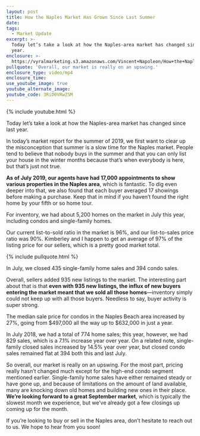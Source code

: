 ```yaml
---
layout: post
title: How the Naples Market Has Grown Since Last Summer
date:
tags:
  - Market Update
excerpt: >-
  Today let’s take a look at how the Naples-area market has changed since last
  year.
enclosure: >-
  https://vyralmarketing.s3.amazonaws.com/Vincent+Napoleon/How+the+Naples+Market+Has+Grown+Since+Last+Summer.mp4
pullquote: 'Overall, our market is really on an upswing.'
enclosure_type: video/mp4
enclosure_time:
use_youtube_image: true
youtube_alternate_image:
youtube_code: 3RiD0VRwZSM
---
```


{% include youtube.html %}

Today let’s take a look at how the Naples-area market has changed since last year.

In today’s market report for the summer of 2019, we first want to clear up the misconception that summer is a slow time for the Naples market. People tend to believe that nobody buys in the summer and that you can only list your house in the winter months because that’s when everybody is here, but that’s just not true.

**As of July 2019, our agents have had 17,000 appointments to show various properties in the Naples area**, which is fantastic. To dig even deeper into that, we also found that each buyer averaged 17 showings before making a purchase. Keep that in mind if you haven’t found the right home by your fifth or so home tour.

For inventory, we had about 5,200 homes on the market in July this year, including condos and single-family homes.

Our current list-to-sold ratio in the market is 96%, and our list-to-sales price ratio was 90%. Kimberley and I happen to get an average of 97% of the listing price for our sellers, which is a pretty good market total.

{% include pullquote.html %}

In July, we closed 435 single-family home sales and 394 condo sales.

Overall, sellers added 935 new listings to the market. The interesting part about that is that **even with 935 new listings, the influx of new buyers entering the market meant that we sold all those homes**—inventory simply could not keep up with all those buyers. Needless to say, buyer activity is super strong.&nbsp;

The median sale price for condos in the Naples Beach area increased by 27%, going from $497,000 all the way up to $632,000 in just a year.&nbsp;

In July 2018, we had a total of 774 home sales; this year, however, we had 829 sales, which is a 7.1% increase year over year. On a related note, single-family closed sales increased by 14.5% year over year, but closed condo sales remained flat at 394 both this and last July.

So overall, our market is really on an upswing. For the most part, pricing really hasn’t changed much except for the high-end condo segment mentioned earlier. Single-family home sales have either remained steady or have gone up, and because of limitations on the amount of land available, many are knocking down old homes and building new ones in their place. **We’re looking forward to a great September market**, which is typically the slowest month we experience, but we’ve already got a few closings up coming up for the month.

If you’re looking to buy or sell in the Naples area, don’t hesitate to reach out to us. We hope to hear from you soon\!